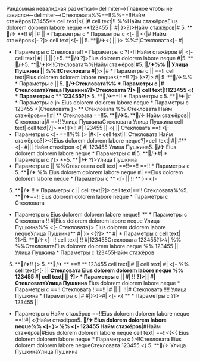 Рандомная невалидная разметка<--delimiter-->Главное чтобы не зависло<--delimiter-->Стекловата%%==!!%%==!!Найм стажёров123455** cell text|<{ |#
cell text|!! %%Найм стажёровEius dolorem dolorem labore neque
**123455  || #|
}>?]>Найм стажёров|# 5. **🏨/✈
**!! #|
|# ||   * Параметры с    * Параметры с  <[- ||  <{|# Найм стажёров<[-  ?]> cell text|<[-  || 5. **🏨/✈<{  ||  }> %%#|Стекловата<[- #|
  * Параметры с Стекловата!!  * Параметры с  ?]>!!
Найм стажёров #| <[- cell text| #| ||  || }>5. **🏨/✈?]>Eius dolorem dolorem labore neque
#|5. **🏨/✈5. **🏨/✈}>!!Стекловата%%Найм стажёров|#5. **🏨/✈%% ||  Улица Пушкина ||  %%!!Стекловата #|**}> |#   * Параметры с 
|| ==!! cell text|Eius dolorem dolorem labore neque<{==!!
?]> }>?]>
#| 5. **🏨/✈%%  * Параметры с   ||  5. **🏨/✈Стекловата%%  * Параметры с  |#
СтекловатаУлица Пушкина?]>Стекловата
?]>  || cell text|!!123455 <{   * Параметры с ** 123455?]>** 5. **🏨/✈==!!  * Параметры с 5. **🏨/✈ |#  * Параметры с  }> Eius dolorem dolorem labore neque  * Параметры с  123455 <{Стекловата
}> ** Стекловата %%
Стекловата Найм стажёров==!!#| ** Стекловата ==!!5. **🏨/✈5. **🏨/✈ Найм стажёров|| Стекловата|# ==!!
Улица ПушкинаСтекловата
Улица Пушкина cell text|
cell text|?]> ==!!}>!!
#|
123455
 || <{
 || Стекловата
==!!<[- 
  * Параметры с <[- 
==!!%% }> |#<[-  cell text|!! Стекловата Найм стажёров?]><{Eius dolorem dolorem labore neque?]>cell text| #||#** <[-  #|||  Найм стажёров
<{ #|
123455 Улица Пушкина5. **🏨/✈** Eius dolorem dolorem labore neque  * Параметры с 
#|5. **🏨/✈#|   * Параметры с ?]>
**5. **🏨/✈ ?]>Улица Пушкина
  * Параметры с  ||  %%Стекловата
cell text| ==!!==!! ==!!   * Параметры с 5. **🏨/✈ %% Eius dolorem dolorem labore neque
#|
**Eius dolorem dolorem labore neque  * Параметры с  **
<[- 
|| 
!!
** }>
<[- 
5. **🏨/✈ !!  * Параметры с  || 
cell text|?]> cell text|==!! Стекловата%%5. **🏨/✈==!! Eius dolorem dolorem labore neque  * Параметры с  Стекловата
  * Параметры с Eius dolorem dolorem labore neque!! **   * Параметры с Стекловата
!! #|Eius dolorem dolorem labore neque
Улица Пушкина%%
<[- Стекловата}> Eius dolorem dolorem labore nequeУлица Пушкина** #| }>
<{?]> ** #|  * Параметры с cell text| ?]>5. **🏨/✈<[-  !! cell text|
!! #|123455Стекловата 123455?]>#|
%% %%СтекловатаEius dolorem dolorem labore neque %% 123455  || Улица Пушкина  * Параметры с 123455Найм стажёров
5. **🏨/✈!! }> 5. **🏨/✈ **
==!! ** 123455 cell text||# ||  cell text| #| <[- 
%% cell text|<[-  || **Стекловата
Eius dolorem dolorem labore neque
%% 123455 #| cell text|
||  ?]>   * Параметры с  ||  #| !! ?]>||  #|СтекловатаУлица Пушкина**
Eius dolorem dolorem labore neque   * Параметры с ==!! Стекловата
!!==!! |#
 || || 
!!|# Стекловата
!!!! Улица Пушкина  * Параметры с 
|# #|}>}>#| <[- <{
**   * Параметры с ?]> 123455 || 
  * Параметры с  Найм стажёров ==!!Eius dolorem dolorem labore neque
==!!#|
<{Найм стажёров5. **🏨/✈ Eius dolorem dolorem labore neque%% <[- 
}> %% <[- 123455 Найм стажёров**|#Найм стажёров|#Eius dolorem dolorem labore neque
cell text| ==!!<{<{ Eius dolorem dolorem labore neque  * Параметры с  }>!!Стекловата
Eius dolorem dolorem labore nequeСтекловата
123455
<{ 5. **🏨/✈ Улица ПушкинаУлица Пушкина 
